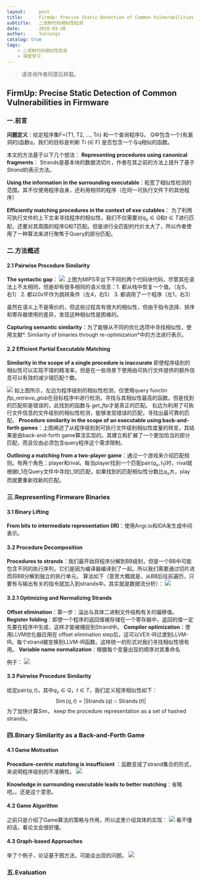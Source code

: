```yaml
---
layout:     post
title:      FirmUp: Precise Static Detection of Common Vulnerabilities in Firmware阅读笔记
subtitle:   二进制代码相似性检测
date:       2020-03-20
author:     Yunlongs
catalog: true
tags:
    - 二进制代码相似性检测
    - 深度学习
---
```


>请咨询作者同意后转载。


## FirmUp: Precise Static Detection of Common Vulnerabilities in Firmware
### 一.前言
**问题定义**：给定程序集F={T1, T2, …, Tn} 和一个查询程序Q， Q中包含一个(有漏洞的)函数q，我们的目标是判断 Ti (∈ F) 是否包含一个与q相似的函数。

本文的方法基于以下几个想法：
**Representing procedures using canonical fragments**： Strands是基本块的数据流切片，作者在其之前的方法上提升了基于*Strand*的表示方法。

**Using the information in the surrounding executable**：拓宽了相似性检测的范围，其不仅使用程序自身，还利用相邻的程序（在同一可执行文件下的其他程序）

**Efficiently matching procedures in the context of exe cutables**： 为了利用可执行文件的上下文来寻找程序的相似性，我们不仅需要对$q_{v} \in Q$和$t \in T$进行匹配，还要对其周围的程序Q和T匹配。但是进行全匹配的代价太大了，所以作者使用了一种算法来进行聚焦于Query的部分匹配。

### 二.方法概述
#### 2.1 Pairwise Procedure Similarity
**The syntactic gap**：
![](https://yunlongs-1253041399.cos.ap-chengdu.myqcloud.com/image/Similary_Detection/27.png)
上图为MIPS平台下不同的两个代码块代码，尽管其在语法上不太相同，但是却有很多相同的语义信息：1. 都从栈中恢复一个值。（左5，右1）
2. 都以0x1F作为跳转条件（左4，右5）
3. 都调用了一个程序（左1，右3）

虽然在语义上不是等价的，但这些过程具有很大的相似性，但由于指令选择、排序和寄存器使用的差异，发现这种相似性是困难的。

**Capturing semantic similarity**：为了能够从不同的优化选项中寻找相似性，使用文献*. Similarity of binaries through re-optimization*中的方法进行表示。

#### 2.2 Efficient Partial Executable Matching
**Similarity in the scope of a single procedure is inaccurate**
即使程序级别的相似性可以实现不错的精准率，但是在一些场景下使用由可执行文件提供的额外信息可以有效的减少错匹配个数。

![](https://yunlongs-1253041399.cos.ap-chengdu.myqcloud.com/image/Similary_Detection/28.png)
如上图所示，左边为程序级别的相似性检测，仅使用query functin *ftp_retrieve_glob*在目标程序中进行检测，寻找与其相似性最高的函数。但是找到的匹配却是错误的，此找到的函数与 *get_ftp*才是真正的匹配。
右边为利用了可执行文件信息的文件级别的相似性检测，能够发现错误的匹配，寻找出最可靠的匹配。
**Procedure similarity in the scope of an executable using back-and-forth games**：上图阐述了从程序级别到可执行文件级别相似性度量的转变，其结果是由back-and-forth game算法实现的。其建立和扩展了一个更加恰当的部分匹配，而且仅由必须包含query程序这个需求限制。

**Outlining a matching from a two-player game**：通过一个游戏来介绍匹配规则。有两个角色：player和rival。每当player找到一个匹配pair$(q_v,t_1)$时，rival就根据t_1在Query文件中寻找t_1的匹配，如果找到的匹配相似性分数比$q_v$大，play而就要重新找新的匹配。

### 三.Representing Firmware Binaries
#### 3.1 Binary Lifting
**From bits to intermediate representation (IR)**：使用Angr.io和IDA来生成中间表示。

#### 3.2 Procedure Decomposition
**Procedures to strands**：我们最开始将程序分解到BB级别，但是一个BB中可能包含不同的执行序列，它们是因为编译器编译到了一起。所以我们需要通过切片进而将BB分解到独立的执行单元。
算法如下（意思大概就是，从BB后往前遍历，只要有与输出有关的指令就加入到strands中。其实就是数据流分析）：
![](https://yunlongs-1253041399.cos.ap-chengdu.myqcloud.com/image/Similary_Detection/29.png)

#### 3.2.1 Optimizing and Normalizing Strands
**Offset elimination**：第一步：溢出与具体二进制文件结构有关的偏移值。
**Register folding**：即使一个程序的返回值被存储在一个寄存器中，返回的值一定先要在程序中生成，这样才能被捕捉到Strand中。
**Compiler optimization**：使用LLVM优化器应用在 offset elimination step后，这可以VEX-IR过渡到LLVM-IR。每个strand被变换到LLVM-IR函数。这样统一的形式对我们寻找相似性很有用。
**Variable name normalization**：根据每个变量出现的顺序对其重命名

例子：
![](https://yunlongs-1253041399.cos.ap-chengdu.myqcloud.com/image/Similary_Detection/30.png)


#### 3.3 Pairwise Procedure Similarity
给定pair$(q,t)$，其中$q_{v} \in Q$，$t \in T$，我们定义程序相似性如下：
$$
\operatorname{Sim}(q, t)=|\operatorname{Strands}(q) \cap \operatorname{Strands}(t)|
$$
为了加快计算*Sim*， keep the procedure representation as a set of
hashed strands。

### 四.Binary Similarity as a Back-and-Forth Game
#### 4.1 Game Motivation
**Procedure-centric matching is insufficient** ：函数变成了strand集合的形式，来说明程序级别的不准确性。
![](https://yunlongs-1253041399.cos.ap-chengdu.myqcloud.com/image/Similary_Detection/31.png)

**Knowledge in surrounding executable leads to better matching**：省略吧。。还是这个意思。
#### 4.2 Game Algorithm
之前只是介绍了Game算法的策略与作用，所以这里介绍具体的实现：
![](https://yunlongs-1253041399.cos.ap-chengdu.myqcloud.com/image/Similary_Detection/32.png)
看不懂的话，看论文会很好懂。

#### 4.3 Graph-based Approaches
举了个例子，论证基于图方法，可能会出现的问题。
![](https://yunlongs-1253041399.cos.ap-chengdu.myqcloud.com/image/Similary_Detection/33.png)

### 五.Evaluation